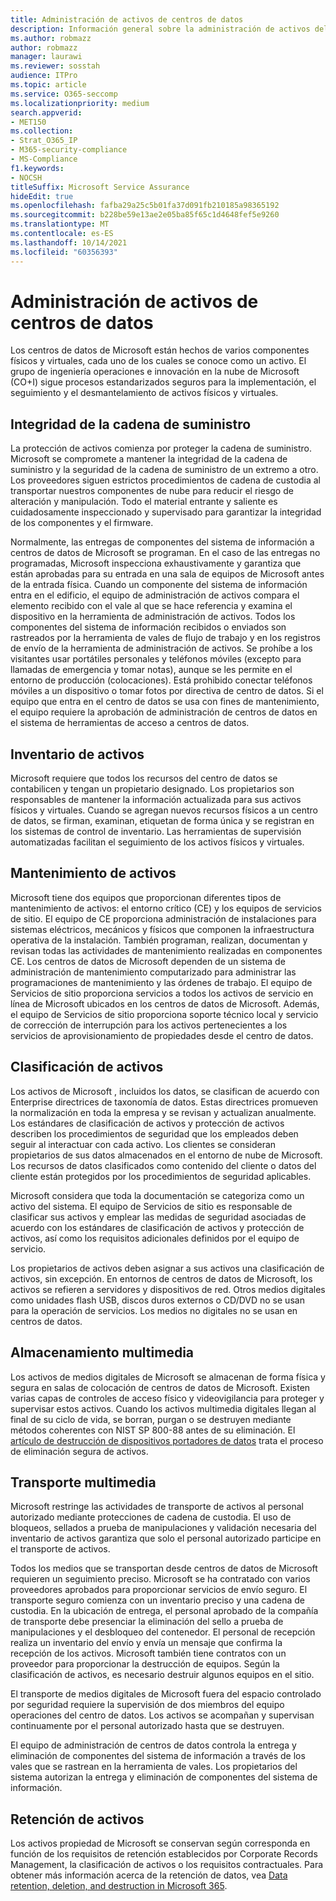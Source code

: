 ```yaml
---
title: Administración de activos de centros de datos
description: Información general sobre la administración de activos del centro de datos de Microsoft.
ms.author: robmazz
author: robmazz
manager: laurawi
ms.reviewer: sosstah
audience: ITPro
ms.topic: article
ms.service: O365-seccomp
ms.localizationpriority: medium
search.appverid:
- MET150
ms.collection:
- Strat_O365_IP
- M365-security-compliance
- MS-Compliance
f1.keywords:
- NOCSH
titleSuffix: Microsoft Service Assurance
hideEdit: true
ms.openlocfilehash: fafba29a25c5b01fa37d091fb210185a98365192
ms.sourcegitcommit: b228be59e13ae2e05ba85f65c1d4648fef5e9260
ms.translationtype: MT
ms.contentlocale: es-ES
ms.lasthandoff: 10/14/2021
ms.locfileid: "60356393"
---
```

# <a name="datacenter-asset-management"></a>Administración de activos de centros de datos

Los centros de datos de Microsoft están hechos de varios componentes físicos y virtuales, cada uno de los cuales se conoce como un activo. El grupo de ingeniería operaciones e innovación en la nube de Microsoft (CO+I) sigue procesos estandarizados seguros para la implementación, el seguimiento y el desmantelamiento de activos físicos y virtuales.

## <a name="supply-chain-integrity"></a>Integridad de la cadena de suministro

La protección de activos comienza por proteger la cadena de suministro. Microsoft se compromete a mantener la integridad de la cadena de suministro y la seguridad de la cadena de suministro de un extremo a otro. Los proveedores siguen estrictos procedimientos de cadena de custodia al transportar nuestros componentes de nube para reducir el riesgo de alteración y manipulación. Todo el material entrante y saliente es cuidadosamente inspeccionado y supervisado para garantizar la integridad de los componentes y el firmware.

Normalmente, las entregas de componentes del sistema de información a centros de datos de Microsoft se programan. En el caso de las entregas no programadas, Microsoft inspecciona exhaustivamente y garantiza que están aprobadas para su entrada en una sala de equipos de Microsoft antes de la entrada física. Cuando un componente del sistema de información entra en el edificio, el equipo de administración de activos compara el elemento recibido con el vale al que se hace referencia y examina el dispositivo en la herramienta de administración de activos. Todos los componentes del sistema de información recibidos o enviados son rastreados por la herramienta de vales de flujo de trabajo y en los registros de envío de la herramienta de administración de activos. Se prohíbe a los visitantes usar portátiles personales y teléfonos móviles (excepto para llamadas de emergencia y tomar notas), aunque se les permite en el entorno de producción (colocaciones). Está prohibido conectar teléfonos móviles a un dispositivo o tomar fotos por directiva de centro de datos. Si el equipo que entra en el centro de datos se usa con fines de mantenimiento, el equipo requiere la aprobación de administración de centros de datos en el sistema de herramientas de acceso a centros de datos.

## <a name="asset-inventory"></a>Inventario de activos

Microsoft requiere que todos los recursos del centro de datos se contabilicen y tengan un propietario designado. Los propietarios son responsables de mantener la información actualizada para sus activos físicos y virtuales. Cuando se agregan nuevos recursos físicos a un centro de datos, se firman, examinan, etiquetan de forma única y se registran en los sistemas de control de inventario. Las herramientas de supervisión automatizadas facilitan el seguimiento de los activos físicos y virtuales.

## <a name="asset-maintenance"></a>Mantenimiento de activos

Microsoft tiene dos equipos que proporcionan diferentes tipos de mantenimiento de activos: el entorno crítico (CE) y los equipos de servicios de sitio. El equipo de CE proporciona administración de instalaciones para sistemas eléctricos, mecánicos y físicos que componen la infraestructura operativa de la instalación. También programan, realizan, documentan y revisan todas las actividades de mantenimiento realizadas en componentes CE. Los centros de datos de Microsoft dependen de un sistema de administración de mantenimiento computarizado para administrar las programaciones de mantenimiento y las órdenes de trabajo. El equipo de Servicios de sitio proporciona servicios a todos los activos de servicio en línea de Microsoft ubicados en los centros de datos de Microsoft. Además, el equipo de Servicios de sitio proporciona soporte técnico local y servicio de corrección de interrupción para los activos pertenecientes a los servicios de aprovisionamiento de propiedades desde el centro de datos.

## <a name="asset-classification"></a>Clasificación de activos

Los activos de Microsoft , incluidos los datos, se clasifican de acuerdo con Enterprise directrices de taxonomía de datos. Estas directrices promueven la normalización en toda la empresa y se revisan y actualizan anualmente. Los estándares de clasificación de activos y protección de activos describen los procedimientos de seguridad que los empleados deben seguir al interactuar con cada activo. Los clientes se consideran propietarios de sus datos almacenados en el entorno de nube de Microsoft. Los recursos de datos clasificados como contenido del cliente o datos del cliente están protegidos por los procedimientos de seguridad aplicables.

Microsoft considera que toda la documentación se categoriza como un activo del sistema. El equipo de Servicios de sitio es responsable de clasificar sus activos y emplear las medidas de seguridad asociadas de acuerdo con los estándares de clasificación de activos y protección de activos, así como los requisitos adicionales definidos por el equipo de servicio.

Los propietarios de activos deben asignar a sus activos una clasificación de activos, sin excepción. En entornos de centros de datos de Microsoft, los activos se refieren a servidores y dispositivos de red. Otros medios digitales como unidades flash USB, discos duros externos o CD/DVD no se usan para la operación de servicios. Los medios no digitales no se usan en centros de datos.

## <a name="media-storage"></a>Almacenamiento multimedia

Los activos de medios digitales de Microsoft se almacenan de forma física y segura en salas de colocación de centros de datos de Microsoft. Existen varias capas de controles de acceso físico y videovigilancia para proteger y supervisar estos activos. Cuando los activos multimedia digitales llegan al final de su ciclo de vida, se borran, purgan o se destruyen mediante métodos coherentes con NIST SP 800-88 antes de su eliminación. El [artículo de destrucción de dispositivos portadores de datos](assurance-data-bearing-device-destruction.md) trata el proceso de eliminación segura de activos.

## <a name="media-transport"></a>Transporte multimedia

Microsoft restringe las actividades de transporte de activos al personal autorizado mediante protecciones de cadena de custodia. El uso de bloqueos, sellados a prueba de manipulaciones y validación necesaria del inventario de activos garantiza que solo el personal autorizado participe en el transporte de activos.

Todos los medios que se transportan desde centros de datos de Microsoft requieren un seguimiento preciso. Microsoft se ha contratado con varios proveedores aprobados para proporcionar servicios de envío seguro. El transporte seguro comienza con un inventario preciso y una cadena de custodia. En la ubicación de entrega, el personal aprobado de la compañía de transporte debe presenciar la eliminación del sello a prueba de manipulaciones y el desbloqueo del contenedor. El personal de recepción realiza un inventario del envío y envía un mensaje que confirma la recepción de los activos. Microsoft también tiene contratos con un proveedor para proporcionar la destrucción de equipos. Según la clasificación de activos, es necesario destruir algunos equipos en el sitio.

El transporte de medios digitales de Microsoft fuera del espacio controlado por seguridad requiere la supervisión de dos miembros del equipo operaciones del centro de datos. Los activos se acompañan y supervisan continuamente por el personal autorizado hasta que se destruyen.

El equipo de administración de centros de datos controla la entrega y eliminación de componentes del sistema de información a través de los vales que se rastrean en la herramienta de vales. Los propietarios del sistema autorizan la entrega y eliminación de componentes del sistema de información.

## <a name="asset-retention"></a>Retención de activos

Los activos propiedad de Microsoft se conservan según corresponda en función de los requisitos de retención establecidos por Corporate Records Management, la clasificación de activos o los requisitos contractuales. Para obtener más información acerca de la retención de datos, vea [Data retention, deletion, and destruction in Microsoft 365](assurance-data-retention-deletion-and-destruction-overview.md).
